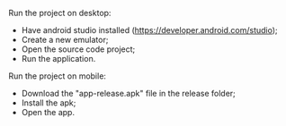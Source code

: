 Run the project on desktop:
- Have android studio installed (https://developer.android.com/studio);
- Create a new emulator;
- Open the source code project;
- Run the application.

Run the project on mobile:
- Download the "app-release.apk" file in the release folder;
- Install the apk; 
- Open the app.
